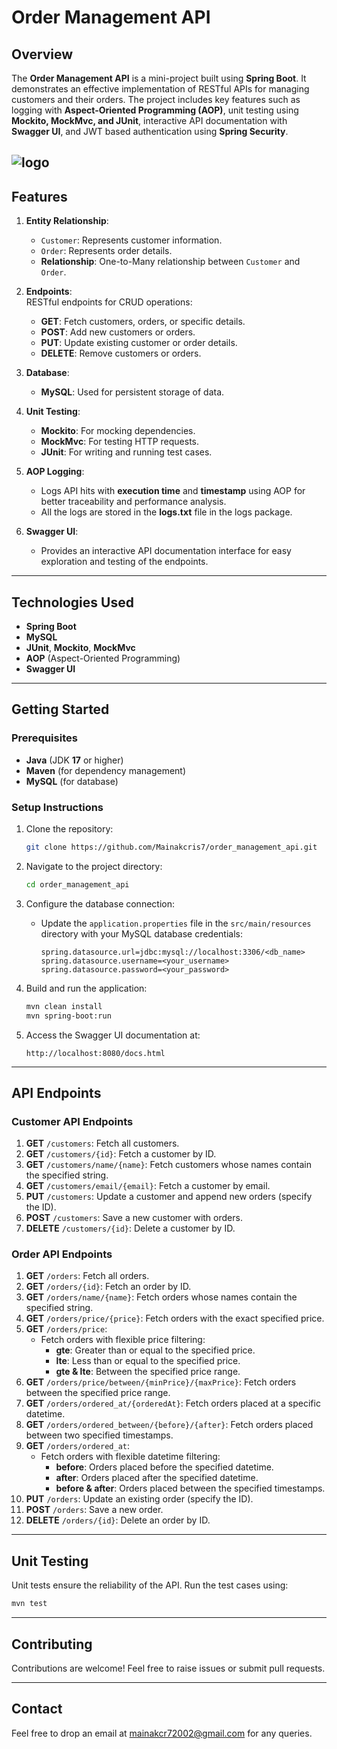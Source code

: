 
# Order Management API

## Overview

The **Order Management API** is a mini-project built using **Spring Boot**. It demonstrates an effective implementation of RESTful APIs for managing customers and their orders. The project includes key features such as logging with **Aspect-Oriented Programming (AOP)**, unit testing using **Mockito, MockMvc, and JUnit**, interactive API documentation with **Swagger UI**, and JWT based authentication using **Spring Security**.


![logo](https://media.licdn.com/dms/image/v2/D4D12AQFscCu_T0xB3A/article-cover_image-shrink_600_2000/article-cover_image-shrink_600_2000/0/1688794846091?e=2147483647&v=beta&t=UAzceqpsA588kvnVbHm01O35qL8lnK6eYus5DTDKR8M)
---

## Features

1. **Entity Relationship**:  
   - `Customer`: Represents customer information.  
   - `Order`: Represents order details.  
   - **Relationship**: One-to-Many relationship between `Customer` and `Order`.

2. **Endpoints**:  
   RESTful endpoints for CRUD operations:
   - **GET**: Fetch customers, orders, or specific details.
   - **POST**: Add new customers or orders.
   - **PUT**: Update existing customer or order details.
   - **DELETE**: Remove customers or orders.

3. **Database**:  
   - **MySQL**: Used for persistent storage of data.  

4. **Unit Testing**:  
   - **Mockito**: For mocking dependencies.  
   - **MockMvc**: For testing HTTP requests.  
   - **JUnit**: For writing and running test cases.

5. **AOP Logging**:  
   - Logs API hits with **execution time** and **timestamp** using AOP for better traceability and performance analysis.
   - All the logs are stored in the **logs.txt** file in the logs package.

6. **Swagger UI**:  
   - Provides an interactive API documentation interface for easy exploration and testing of the endpoints.

---

## Technologies Used

- **Spring Boot**  
- **MySQL**  
- **JUnit**, **Mockito**, **MockMvc**  
- **AOP** (Aspect-Oriented Programming)  
- **Swagger UI**  

---

## Getting Started

### Prerequisites
- **Java** (JDK **17** or higher)
- **Maven** (for dependency management)
- **MySQL** (for database)

### Setup Instructions
1. Clone the repository:
   ```bash
   git clone https://github.com/Mainakcris7/order_management_api.git
   ```
2. Navigate to the project directory:
   ```bash
   cd order_management_api
   ```
3. Configure the database connection:
   - Update the `application.properties` file in the `src/main/resources` directory with your MySQL database credentials:
     ```properties
     spring.datasource.url=jdbc:mysql://localhost:3306/<db_name>
     spring.datasource.username=<your_username>
     spring.datasource.password=<your_password>
     ```

4. Build and run the application:
   ```bash
   mvn clean install
   mvn spring-boot:run
   ```

5. Access the Swagger UI documentation at:
   ```
   http://localhost:8080/docs.html
   ```

---

## API Endpoints

### Customer API Endpoints
1. **GET** `/customers`: Fetch all customers.  
2. **GET** `/customers/{id}`: Fetch a customer by ID.  
3. **GET** `/customers/name/{name}`: Fetch customers whose names contain the specified string.  
4. **GET** `/customers/email/{email}`: Fetch a customer by email.  
5. **PUT** `/customers`: Update a customer and append new orders (specify the ID).  
6. **POST** `/customers`: Save a new customer with orders.  
7. **DELETE** `/customers/{id}`: Delete a customer by ID.  

### Order API Endpoints

1. **GET** `/orders`: Fetch all orders.  
2. **GET** `/orders/{id}`: Fetch an order by ID.  
3. **GET** `/orders/name/{name}`: Fetch orders whose names contain the specified string.  
4. **GET** `/orders/price/{price}`: Fetch orders with the exact specified price.  
5. **GET** `/orders/price`:  
   - Fetch orders with flexible price filtering:  
     - **gte**: Greater than or equal to the specified price.  
     - **lte**: Less than or equal to the specified price.  
     - **gte & lte**: Between the specified price range.  
6. **GET** `/orders/price/between/{minPrice}/{maxPrice}`: Fetch orders between the specified price range.  
7. **GET** `/orders/ordered_at/{orderedAt}`: Fetch orders placed at a specific datetime.  
8. **GET** `/orders/ordered_between/{before}/{after}`: Fetch orders placed between two specified timestamps.  
9. **GET** `/orders/ordered_at`:  
   - Fetch orders with flexible datetime filtering:  
     - **before**: Orders placed before the specified datetime.  
     - **after**: Orders placed after the specified datetime.  
     - **before & after**: Orders placed between the specified timestamps.  
10. **PUT** `/orders`: Update an existing order (specify the ID).  
11. **POST** `/orders`: Save a new order.  
12. **DELETE** `/orders/{id}`: Delete an order by ID.  

---

## Unit Testing

Unit tests ensure the reliability of the API. Run the test cases using:
```bash
mvn test
```

---

## Contributing

Contributions are welcome! Feel free to raise issues or submit pull requests.

---

## Contact

Feel free to drop an email at [mainakcr72002@gmail.com](mainakcr72002@gmail.com) for any queries.